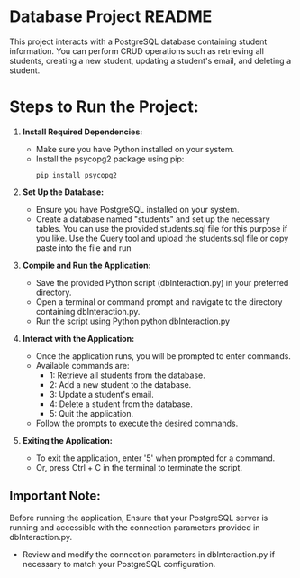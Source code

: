 # Database Project README

This project interacts with a PostgreSQL database containing student information. You can perform CRUD operations such as retrieving all students, creating a new student, updating a student's email, and deleting a student.

# Steps to Run the Project:
1. **Install Required Dependencies:**
   - Make sure you have Python installed on your system.
   - Install the psycopg2 package using pip:
     ```
     pip install psycopg2
     ```
2. **Set Up the Database:**
   - Ensure you have PostgreSQL installed on your system.
   - Create a database named "students" and set up the necessary tables. You can use the provided students.sql file for this purpose if you like. Use the Query tool and upload the students.sql file or copy paste into the file and run

3. **Compile and Run the Application:**
   - Save the provided Python script (dbInteraction.py) in your preferred directory.
   - Open a terminal or command prompt and navigate to the directory containing dbInteraction.py.
   - Run the script using Python python dbInteraction.py

4. **Interact with the Application:**
   - Once the application runs, you will be prompted to enter commands.
   - Available commands are:
     - 1: Retrieve all students from the database.
     - 2: Add a new student to the database.
     - 3: Update a student's email.
     - 4: Delete a student from the database.
     - 5: Quit the application.
   - Follow the prompts to execute the desired commands.

5. **Exiting the Application:**
   - To exit the application, enter '5' when prompted for a command.
   - Or, press Ctrl + C in the terminal to terminate the script.

## Important Note:
Before running the application, Ensure that your PostgreSQL server is running and accessible with the connection parameters provided in dbInteraction.py.
- Review and modify the connection parameters in dbInteraction.py if necessary to match your PostgreSQL configuration.
